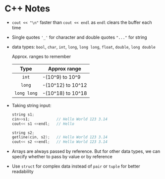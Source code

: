 # C++ Notes

- `cout << "\n"` faster than `cout << endl` as `endl` clears the buffer each time
- Single quotes `'_'` for character and double quotes `"..."` for string
- data types: `bool`, `char`, `int`, `long`, `long long`, `float`, `double`, `long double`

  Approx. ranges to remember

  |    Type     | Approx range      |
  | :---------: | ----------------- |
  |    `int`    | -(10^9) to 10^9   |
  |   `long`    | -(10^12) to 10^12 |
  | `long long` | -(10^18) to 10^18 |

- Taking string input:

  ```cpp
  string s1;
  cin>>s1;            // Hello World 123 3.14
  cout<< s1 <<endl;   // Hello
  ```

  ```cpp
  string s2;
  getline(cin, s2);   // Hello World 123 3.14
  cout<< s2 <<endl;   // Hello World 123 3.14
  ```

- Arrays are always passed by reference. But for other data types, we can specify whether to pass by value or by reference
- Use `struct` for complex data instead of `pair` or `tuple` for better readability
